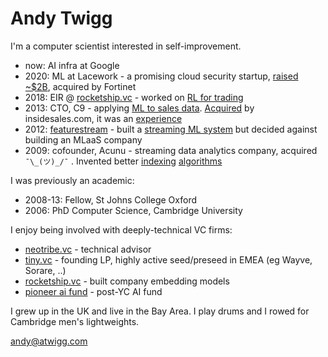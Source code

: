 # Andy Twigg

I'm a computer scientist interested in self-improvement.

- now: AI infra at Google
- 2020: ML at Lacework - a promising cloud security startup, [raised ~$2B](https://www.reuters.com/technology/cloud-security-startup-lacework-valued-83-bln-after-mammoth-funding-round-2021-11-18/), acquired by Fortinet
- 2018: EIR @ [rocketship.vc](https://rocketship.vc) - worked on [RL for trading](https://github.com/andytwigg/deeptrade)
- 2013: CTO, C9 - applying [ML to sales data](https://www.slideshare.net/slideshow/data-science-at-insidesalescom/50979307). [Acquired](https://www.wsj.com/articles/BL-VCDB-17087) by insidesales.com, it was an [experience](https://www.businessinsider.com/insidesales-grows-with-ex-salesforce-execs-2015-10)
- 2012: [featurestream](https://www.slideshare.net/slideshow/featurestream2-48824155/48824155) - built a [streaming ML system](https://medium.com/@andytwigg/featurestream-io-random-forests-6992b03b521) but decided against building an MLaaS company
- 2009: cofounder, Acunu - streaming data analytics company, acquired `¯\_(ツ)_/¯` . Invented better [indexing](https://arxiv.org/abs/1707.08186) [algorithms](https://arxiv.org/abs/1103.4282)

I was previously an academic:

- 2008-13: Fellow, St Johns College Oxford
- 2006: PhD Computer Science, Cambridge University

I enjoy being involved with deeply-technical VC firms:

- [neotribe.vc](https://neotribe.vc/) - technical advisor
- [tiny.vc](https://tiny.vc/) - founding LP, highly active seed/preseed in EMEA (eg Wayve, Sorare, ..)
- [rocketship.vc](https://rocketship.vc) - built company embedding models
- [pioneer ai fund](https://www.pioneerfund.vc/ai-ml-fund) - post-YC AI fund

I grew up in the UK and live in the Bay Area. I play drums and I rowed for Cambridge men's lightweights.

[andy@atwigg.com](mailto:andy@atwigg.com)

